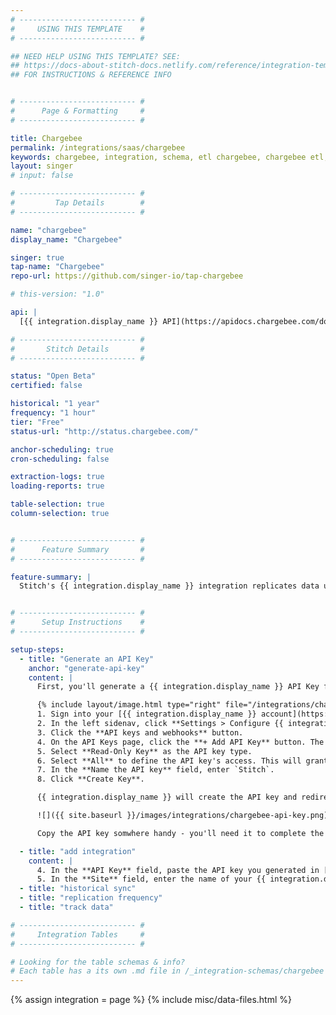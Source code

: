```yaml
---
# -------------------------- #
#     USING THIS TEMPLATE    #
# -------------------------- #

## NEED HELP USING THIS TEMPLATE? SEE:
## https://docs-about-stitch-docs.netlify.com/reference/integration-templates/saas/
## FOR INSTRUCTIONS & REFERENCE INFO


# -------------------------- #
#      Page & Formatting     #
# -------------------------- #

title: Chargebee
permalink: /integrations/saas/chargebee
keywords: chargebee, integration, schema, etl chargebee, chargebee etl, chargebee schema
layout: singer
# input: false

# -------------------------- #
#         Tap Details        #
# -------------------------- #

name: "chargebee"
display_name: "Chargebee"

singer: true 
tap-name: "Chargebee"
repo-url: https://github.com/singer-io/tap-chargebee

# this-version: "1.0"

api: |
  [{{ integration.display_name }} API](https://apidocs.chargebee.com/docs/api){:target="new"}

# -------------------------- #
#       Stitch Details       #
# -------------------------- #

status: "Open Beta"
certified: false

historical: "1 year"
frequency: "1 hour"
tier: "Free"
status-url: "http://status.chargebee.com/"

anchor-scheduling: true
cron-scheduling: false

extraction-logs: true
loading-reports: true

table-selection: true
column-selection: true


# -------------------------- #
#      Feature Summary       #
# -------------------------- #

feature-summary: |
  Stitch's {{ integration.display_name }} integration replicates data using the {{ integration.api | flatify }}. Refer to the [Schema](#schema) section for a list of objects available for replication.


# -------------------------- #
#      Setup Instructions    #
# -------------------------- #

setup-steps:
  - title: "Generate an API Key"
    anchor: "generate-api-key"
    content: |
      First, you'll generate a {{ integration.display_name }} API Key for Stitch. This will allow Stitch to read data from your {{ integration.display_name }} account using the {{ integration.display_name }} API.

      {% include layout/image.html type="right" file="/integrations/chargebee-create-api-key.png" max-width="450" %}
      1. Sign into your [{{ integration.display_name }} account](https://app.chargebee.com/login){:target="new"}.
      2. In the left sidenav, click **Settings > Configure {{ integration.display_name }}**.
      3. Click the **API keys and webhooks** button.
      4. On the API Keys page, click the **+ Add API Key** button. The **Create an API Key** modal will display.
      5. Select **Read-Only Key** as the API key type.
      6. Select **All** to define the API key's access. This will grant read-only access to your {{ integration.display_name }} site.
      7. In the **Name the API key** field, enter `Stitch`.
      8. Click **Create Key**.

      {{ integration.display_name }} will create the API key and redirect you back to the API Keys page:

      ![]({{ site.baseurl }}/images/integrations/chargebee-api-key.png)

      Copy the API key somwhere handy - you'll need it to complete the setup in Stitch.

  - title: "add integration"
    content: |
      4. In the **API Key** field, paste the API key you generated in [Step 1](#generate-api-key).
      5. In the **Site** field, enter the name of your {{ integration.display_name }} site. This can be found in the URL of your {{ integration.display_name }} site. For example: If the URL was `https://stitch.chargebee.com`, only `stitch` would be entered into this field.
  - title: "historical sync"
  - title: "replication frequency"
  - title: "track data"

# -------------------------- #
#     Integration Tables     #
# -------------------------- #

# Looking for the table schemas & info?
# Each table has a its own .md file in /_integration-schemas/chargebee
---
```

{% assign integration = page %}
{% include misc/data-files.html %}